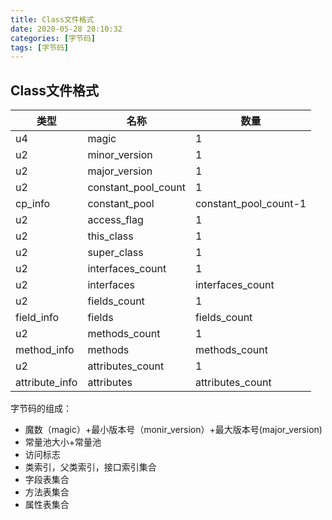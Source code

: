 ```yaml
---
title: Class文件格式
date: 2020-05-28 20:10:32
categories: [字节码]
tags: [字节码]
---
```


## Class文件格式

| 类型 | 名称                | 数量                  |
| ---- | ------------------- | --------------------- |
| u4   | magic               | 1                     |
| u2    | minor_version       | 1                     |
| u2    | major_version       | 1                     |
| u2    | constant_pool_count | 1                     |
| cp_info | constant_pool       | constant_pool_count-1 |
| u2    | access_flag         | 1                     |
| u2    | this_class          | 1                     |
| u2    | super_class         | 1                     |
| u2    | interfaces_count    | 1                     |
| u2    | interfaces          | interfaces_count      |
| u2    | fields_count        | 1                     |
| field_info | fields              | fields_count          |
| u2    | methods_count       | 1                     |
| method_info | methods             | methods_count         |
| u2    | attributes_count    | 1                     |
| attribute_info | attributes          | attributes_count      |



字节码的组成：

- 魔数（magic）+最小版本号（monir_version）+最大版本号(major_version)
- 常量池大小+常量池
- 访问标志
- 类索引，父类索引，接口索引集合
- 字段表集合
- 方法表集合
- 属性表集合
